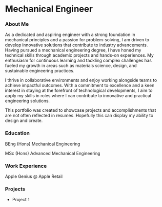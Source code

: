 # Mechanical Engineer 


### About Me
As a dedicated and aspiring engineer with a strong foundation in mechanical principles and a passion for problem-solving, I am driven to develop innovative solutions that contribute to industry advancements. Having pursued a mechanical engineering degree, I have honed my technical skills through academic projects and hands-on experiences. My enthusiasm for continuous learning and tackling complex challenges has fueled my growth in areas such as materials science, design, and sustainable engineering practices.

I thrive in collaborative environments and enjoy working alongside teams to achieve impactful outcomes. With a commitment to excellence and a keen interest in staying at the forefront of technological developments, I aim to apply my skills in roles where I can contribute to innovative and practical engineering solutions.

This portfolio was created to showcase projects and accomplishments that are not often reflected in resumes. Hopefully this can display my ability to design and create. 
### Education 
BEng (Hons) Mechanical Engineering

MSc (Hons) Advanced Mechanical Engineering 


### Work Experience 
Apple Genius @ Apple Retail


### Projects 
- Project 1

